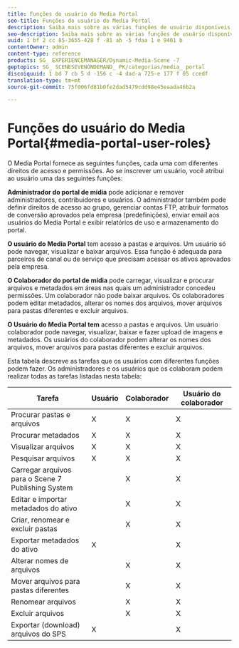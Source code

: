 ```yaml
---
title: Funções do usuário do Media Portal
seo-title: Funções do usuário do Media Portal
description: Saiba mais sobre as várias funções de usuário disponíveis no Media Portal.
seo-description: Saiba mais sobre as várias funções de usuário disponíveis no Media Portal.
uuid: 1 bf 2 cc 85-3655-428 f -81 ab -5 fdaa 1 e 9401 b
contentOwner: admin
content-type: reference
products: SG_ EXPERIENCEMANAGER/Dynamic-Media-Scene -7
geptopics: SG_ SCENESEVENONDEMAND_ PK/categorias/media_ portal
discoiquuid: 1 bd 7 cb 5 d -156 c -4 dad-a 725-e 177 f 05 ccedf
translation-type: tm+mt
source-git-commit: 75f006fd81b0fe2dad5479cdd98e45eaada46b2a

---
```



# Funções do usuário do Media Portal{#media-portal-user-roles}

O Media Portal fornece as seguintes funções, cada uma com diferentes direitos de acesso e permissões. Ao se inscrever um usuário, você atribui ao usuário uma das seguintes funções:

**Administrador
do portal de mídia** pode adicionar e remover administradores, contribuidores e usuários. O administrador também pode definir direitos de acesso ao grupo, gerenciar contas FTP, atribuir formatos de conversão aprovados pela empresa (predefinições), enviar email aos usuários do Media Portal e exibir relatórios de uso e armazenamento do portal.

**O usuário
do Media Portal** tem acesso a pastas e arquivos. Um usuário só pode navegar, visualizar e baixar arquivos. Essa função é adequada para parceiros de canal ou de serviço que precisam acessar os ativos aprovados pela empresa.

**O Colaborador do portal de mídia** pode carregar, visualizar e procurar arquivos e metadados em áreas nas quais um administrador concedeu permissões. Um colaborador não pode baixar arquivos. Os colaboradores podem editar metadados, alterar os nomes dos arquivos, mover arquivos para pastas diferentes e excluir arquivos.

**O Usuário do Media Portal tem** acesso a pastas e arquivos. Um usuário colaborador pode navegar, visualizar, baixar e fazer upload de imagens e metadados. Os usuários do colaborador podem alterar os nomes dos arquivos, mover arquivos para pastas diferentes e excluir arquivos.

Esta tabela descreve as tarefas que os usuários com diferentes funções podem fazer. Os administradores e os usuários que os colaboram podem realizar todas as tarefas listadas nesta tabela:

| Tarefa | Usuário | Colaborador | Usuário do colaborador |
|--- |--- |--- |--- |
| Procurar pastas e arquivos | X | X | X |
| Procurar metadados | X | X | X |
| Visualizar arquivos | X | X | X |
| Pesquisar arquivos | X | X | X |
| Carregar arquivos para o Scene 7 Publishing System |  | X | X |
| Editar e importar metadados do ativo |  | X | X |
| Criar, renomear e excluir pastas |  | X | X |
| Exportar metadados do ativo | X |  | X |
| Alterar nomes de arquivos |  | X | X |
| Mover arquivos para pastas diferentes |  | X | X |
| Renomear arquivos |  | X | X |
| Excluir arquivos |  | X | X |
| Exportar (download) arquivos do SPS | X |  | X |